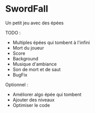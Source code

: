 SwordFall
=========

Un petit jeu avec des épées

TODO :
- Multiples épées qui tombent à l'infini
- Mort du joueur
- Score
- Background
- Musique d'ambiance
- Son de mort et de saut
- BugFix

Optionnel :
- Améliorer algo épée qui tombent
- Ajouter des niveaux
- Optimiser le code
